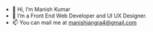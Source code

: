 - 👋 Hi, I’m Manish Kumar
- 👀 I’m a Front End Web Developer and 
     UI UX Designer.
- 📫 You can mail me at manishjangra4@gmail.com



